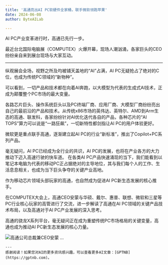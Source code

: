 ```yaml
---
title: '高通亮出AI PC软硬件全家桶，联手微软领跑苹果'
date: 2024-06-08
author: ByteAILab

---
```


AI PC产业变革进行时，高通已先行一步。

最近台北国际电脑展（COMPUTEX）火爆开幕，现场人潮汹涌，各家巨头的CEO纷纷亲自来到展台现场与大家互动。

---
纵观展会全场，视野之所及均被铺天盖地的“AI”占满，AI PC无疑抢占了绝对的C位，也成为传统PC领域的“新物种”。

可以看到，一切产品和技术都在向着AI奔跑，以大模型为代表的生成式AI技术，正成为颠覆整个PC市场的最大变量。

各路芯片巨头、操作系统巨头以及PC终端厂商、应用厂商、大模型厂商纷纷亮出自己的最前沿的产品和技术。从传统x86市场的英伟达、英特尔、AMD到Arm生态的高通、联发科，各家纷纷针对AI优化迭代各自的产品，各种芯片的“AI TOPS”算力可以说是“一路狂飙”，一切新特性都剑指让AI PC的用户体验更好。

微软更是重点联手高通，逐渐建立起AI PC的行业“新标准”，推出了Copilot+PC系列产品。

毫无疑问，AI PC已经成为全行业的共识，AI PC的发展，也将在产业各方的大力推动下迈入高速行驶的快车道。
在各类AI PC产品快速涌现的当下，我们能看到以笔记本电脑为代表的移动PC正占据绝对的主导地位，其与我们每个人的工作、生活息息相关，也成为当下巨头争夺的关键产业高地。

作为移动芯片领域头部玩家的高通，也自然成为促进AI PC新生态发展的核心推手。

在COMPUTEX大会上，高通CEO安蒙与华硕、戴尔、惠普、联想、微软和三星等PC行业核心玩家的高管进行了交流，进一步解读了高通在AI PC领域的关键产品技术布局，以及高通对于AI PC产业发展的深入思考。

高通的骁龙X系列平台，毫无疑问正在成为重塑传统PC市场格局的关键变量，高通也成为推动AI PC新生态发展的核心力量。

![高通公司总裁兼CEO安蒙](http://www.jesonc.com/FmkMlTrOOmI-Xt84A751BVAZNhio)
...

```
---
感谢阅读！如果您对AI的更多资讯感兴趣，可以查看更多AI文章：[GPTNB](https://gptnb.com)。